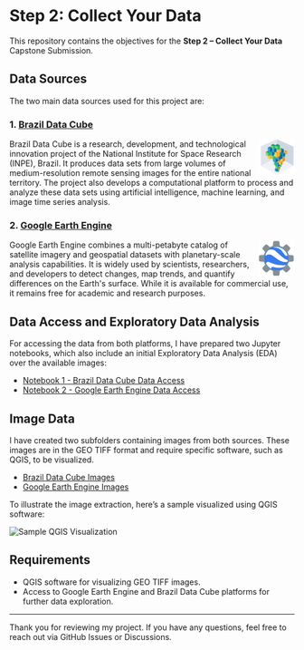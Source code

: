 # Step 2: Collect Your Data

This repository contains the objectives for the **Step 2 – Collect Your Data** Capstone Submission.

## Data Sources

The two main data sources used for this project are:

### 1. [Brazil Data Cube](https://data.inpe.br/bdc/web/en/home-page-2/) 
<img src="./sup_images/logo-bdc.png" align="right" width="64" />

Brazil Data Cube is a research, development, and technological innovation project of the National Institute for Space Research (INPE), Brazil. It produces data sets from large volumes of medium-resolution remote sensing images for the entire national territory. The project also develops a computational platform to process and analyze these data sets using artificial intelligence, machine learning, and image time series analysis.

### 2. [Google Earth Engine](https://earthengine.google.com/)
<img src="./sup_images/logo-gee.png" align="right" width="64" />

Google Earth Engine combines a multi-petabyte catalog of satellite imagery and geospatial datasets with planetary-scale analysis capabilities. It is widely used by scientists, researchers, and developers to detect changes, map trends, and quantify differences on the Earth's surface. While it is available for commercial use, it remains free for academic and research purposes.

## Data Access and Exploratory Data Analysis

For accessing the data from both platforms, I have prepared two Jupyter notebooks, which also include an initial Exploratory Data Analysis (EDA) over the available images:

- [Notebook 1 - Brazil Data Cube Data Access](2-EDA/BDC_EDA.ipynb)
- [Notebook 2 - Google Earth Engine Data Access](2-EDA/GEE_EDA.ipynb)

## Image Data

I have created two subfolders containing images from both sources. These images are in the GEO TIFF format and require specific software, such as QGIS, to be visualized.

- [Brazil Data Cube Images](link-to-folder-1)
- [Google Earth Engine Images](link-to-folder-2)

To illustrate the image extraction, here’s a sample visualized using QGIS software:

![Sample QGIS Visualization](link-to-visualized-image)

## Requirements

- QGIS software for visualizing GEO TIFF images.
- Access to Google Earth Engine and Brazil Data Cube platforms for further data exploration.

---

Thank you for reviewing my project. If you have any questions, feel free to reach out via GitHub Issues or Discussions.